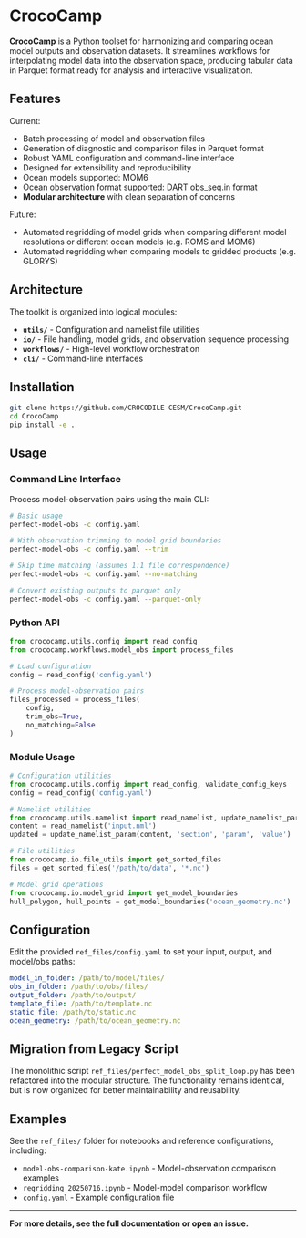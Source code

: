 # CrocoCamp

**CrocoCamp** is a Python toolset for harmonizing and comparing ocean model outputs and observation datasets. It streamlines workflows for interpolating model data into the observation space, producing tabular data in Parquet format ready for analysis and interactive visualization.

## Features

Current:
- Batch processing of model and observation files
- Generation of diagnostic and comparison files in Parquet format
- Robust YAML configuration and command-line interface
- Designed for extensibility and reproducibility
- Ocean models supported: MOM6
- Ocean observation format supported: DART obs_seq.in format
- **Modular architecture** with clean separation of concerns

Future:
- Automated regridding of model grids when comparing different model resolutions or different ocean models (e.g. ROMS and MOM6)
- Automated regridding when comparing models to gridded products (e.g. GLORYS)

## Architecture

The toolkit is organized into logical modules:

- **`utils/`** - Configuration and namelist file utilities
- **`io/`** - File handling, model grids, and observation sequence processing
- **`workflows/`** - High-level workflow orchestration
- **`cli/`** - Command-line interfaces

## Installation

```bash
git clone https://github.com/CROCODILE-CESM/CrocoCamp.git
cd CrocoCamp
pip install -e .
```

## Usage

### Command Line Interface

Process model-observation pairs using the main CLI:

```bash
# Basic usage
perfect-model-obs -c config.yaml

# With observation trimming to model grid boundaries
perfect-model-obs -c config.yaml --trim

# Skip time matching (assumes 1:1 file correspondence)
perfect-model-obs -c config.yaml --no-matching

# Convert existing outputs to parquet only
perfect-model-obs -c config.yaml --parquet-only
```

### Python API

```python
from crococamp.utils.config import read_config
from crococamp.workflows.model_obs import process_files

# Load configuration
config = read_config('config.yaml')

# Process model-observation pairs
files_processed = process_files(
    config, 
    trim_obs=True,
    no_matching=False
)
```

### Module Usage

```python
# Configuration utilities
from crococamp.utils.config import read_config, validate_config_keys
config = read_config('config.yaml')

# Namelist utilities  
from crococamp.utils.namelist import read_namelist, update_namelist_param
content = read_namelist('input.nml')
updated = update_namelist_param(content, 'section', 'param', 'value')

# File utilities
from crococamp.io.file_utils import get_sorted_files
files = get_sorted_files('/path/to/data', '*.nc')

# Model grid operations
from crococamp.io.model_grid import get_model_boundaries
hull_polygon, hull_points = get_model_boundaries('ocean_geometry.nc')
```

## Configuration

Edit the provided `ref_files/config.yaml` to set your input, output, and model/obs paths:

```yaml
model_in_folder: /path/to/model/files/
obs_in_folder: /path/to/obs/files/
output_folder: /path/to/output/
template_file: /path/to/template.nc
static_file: /path/to/static.nc
ocean_geometry: /path/to/ocean_geometry.nc
```

## Migration from Legacy Script

The monolithic script `ref_files/perfect_model_obs_split_loop.py` has been refactored into the modular structure. The functionality remains identical, but is now organized for better maintainability and reusability.

## Examples

See the `ref_files/` folder for notebooks and reference configurations, including:
- `model-obs-comparison-kate.ipynb` - Model-observation comparison examples
- `regridding_20250716.ipynb` - Model-model comparison workflow
- `config.yaml` - Example configuration file

---

**For more details, see the full documentation or open an issue.**
